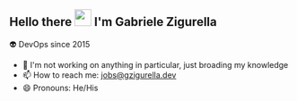 ## Hello there <img src="https://media.giphy.com/media/hvRJCLFzcasrR4ia7z/giphy.gif" width="30px"> I'm Gabriele Zigurella

:alien: DevOps since 2015

- 🔭 I'm not working on anything in particular, just broading my knowledge
- 📫 How to reach me: jobs@gzigurella.dev
- 😄 Pronouns: He/His

